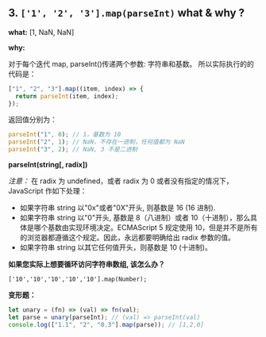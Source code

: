 ## 3. `['1', '2', '3'].map(parseInt)` what & why ?

**what:** [1, NaN, NaN]

**why:**

对于每个迭代 map, parseInt()传递两个参数: 字符串和基数。 所以实际执行的的代码是：

```js
["1", "2", "3"].map((item, index) => {
  return parseInt(item, index);
});
```

返回值分别为：

```js
parseInt("1", 0); // 1，基数为 10
parseInt("2", 1); // NaN，不存在一进制，任何值都为 NaN
parseInt("3", 2); // NaN, 3 不是二进制
```

**parseInt(string[, radix])**

_注意：_ 在 radix 为 undefined，或者 radix 为 0 或者没有指定的情况下，JavaScript 作如下处理：

- 如果字符串 string 以"0x"或者"0X"开头, 则基数是 16 (16 进制).
- 如果字符串 string 以"0"开头, 基数是 8（八进制）或者 10（十进制），那么具体是哪个基数由实现环境决定。ECMAScript 5 规定使用 10，但是并不是所有的浏览器都遵循这个规定。因此，永远都要明确给出 radix 参数的值。
- 如果字符串 string 以其它任何值开头，则基数是 10 (十进制)。

**如果您实际上想要循环访问字符串数组, 该怎么办？**

`['10','10','10','10','10'].map(Number);`

**变形题：**

```js
let unary = (fn) => (val) => fn(val);
let parse = unary(parseInt); // (val) => parseInt(val)
console.log(["1.1", "2", "0.3"].map(parse)); // [1,2,0]
```
